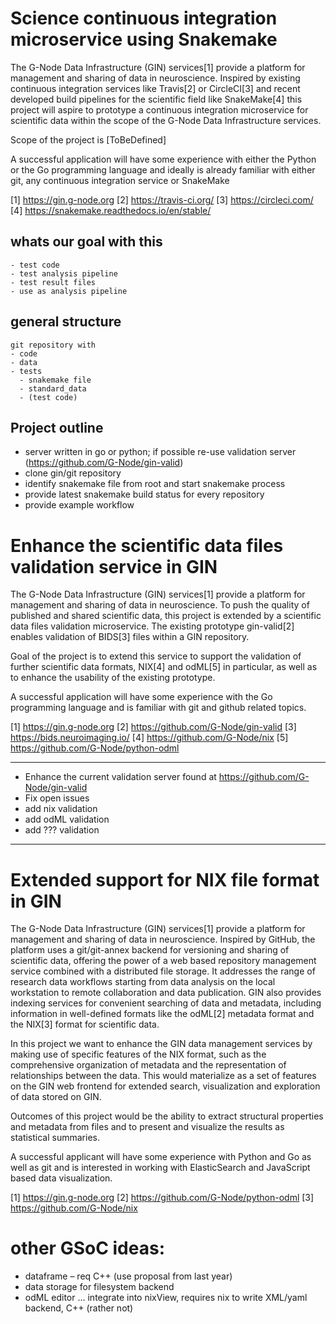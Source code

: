 # Science continuous integration microservice using Snakemake

The G-Node Data Infrastructure (GIN) services[1] provide a platform for
management and sharing of data in neuroscience. Inspired by existing 
continuous integration services like Travis[2] or CircleCI[3] and
recent developed build pipelines for the scientific field like SnakeMake[4] 
this project will aspire to prototype a continuous integration microservice
for scientific data within the scope of the G-Node Data Infrastructure services. 

Scope of the project is
[ToBeDefined]

A successful application will have some experience with either the Python or the 
Go programming language and ideally is already familiar with either git, 
any continuous integration service or SnakeMake

[1] https://gin.g-node.org
[2] https://travis-ci.org/
[3] https://circleci.com/
[4] https://snakemake.readthedocs.io/en/stable/



## whats our goal with this
    - test code
    - test analysis pipeline
    - test result files
    - use as analysis pipeline

## general structure
    git repository with
    - code
    - data
    - tests
      - snakemake file
      - standard_data
      - (test code)

## Project outline
- server written in go or python; if possible re-use validation server (https://github.com/G-Node/gin-valid)
- clone gin/git repository
- identify snakemake file from root and start snakemake process
- provide latest snakemake build status for every repository
- provide example workflow




# Enhance the scientific data files validation service in GIN

The G-Node Data Infrastructure (GIN) services[1] provide a platform for
management and sharing of data in neuroscience. To push the quality 
of published and shared scientific data, this project is extended by a 
scientific data files validation microservice. The existing prototype gin-valid[2]
enables validation of BIDS[3] files within a GIN repository.

Goal of the project is to extend this service to support the validation 
of further scientific data formats, NIX[4] and odML[5] in particular, as well 
as to enhance the usability of the existing prototype. 

A successful application will have some experience with the Go programming
language and is familiar with git and github related topics.

[1] https://gin.g-node.org
[2] https://github.com/G-Node/gin-valid
[3] https://bids.neuroimaging.io/
[4] https://github.com/G-Node/nix
[5] https://github.com/G-Node/python-odml

-----
- Enhance the current validation server found at https://github.com/G-Node/gin-valid
- Fix open issues
- add nix validation
- add odML validation
- add ??? validation
-----

# Extended support for NIX file format in GIN

The G-Node Data Infrastructure (GIN) services[1] provide a platform for
management and sharing of data in neuroscience. Inspired by
GitHub, the platform uses a git/git-annex backend for versioning and
sharing of scientific data, offering the power of a web based repository
management service combined with a distributed file storage. It addresses the range of
research data workflows starting from data analysis on the local workstation
to remote collaboration and data publication. GIN also provides indexing
services for convenient searching of data and metadata, including information in
well-defined formats like the odML[2] metadata format and the NIX[3] format for
scientific data.

In this project we want to enhance the GIN data management services
by making use of specific features of the NIX format, such as the comprehensive
organization of metadata and the representation of relationships
between the data. This would materialize as a set of features on the GIN web
frontend for extended search, visualization and exploration of data stored on GIN.

Outcomes of this project would be the ability to extract structural properties and
metadata from files and to present and visualize the results as statistical summaries.

A successful applicant will have some experience with Python and Go as well as git and
is interested in working with ElasticSearch and JavaScript based data visualization.

[1] https://gin.g-node.org
[2] https://github.com/G-Node/python-odml
[3] https://github.com/G-Node/nix


# other GSoC ideas:
- dataframe – req C++ (use proposal from last year)
- data storage for filesystem backend
- odML editor … integrate into nixView, requires nix to write XML/yaml backend, C++ (rather not)

